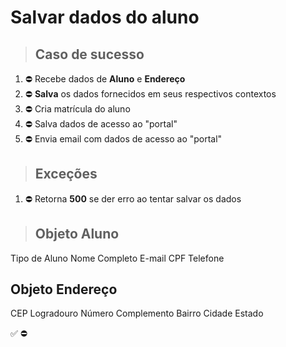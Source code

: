 # Salvar dados do aluno

> ## Caso de sucesso

1. ⛔ Recebe dados de **Aluno** e **Endereço**
2. ⛔ **Salva** os dados fornecidos em seus respectivos contextos
3. ⛔ Cria matrícula do aluno
4. ⛔ Salva dados de acesso ao "portal"
5. ⛔ Envia email com dados de acesso ao "portal"

> ## Exceções
1. ⛔ Retorna **500** se der erro ao tentar salvar os dados


> ## Objeto Aluno
Tipo de Aluno
Nome Completo
E-mail
CPF
Telefone

## Objeto Endereço
CEP
Logradouro
Número 
Complemento
Bairro 
Cidade 
Estado

✅
⛔